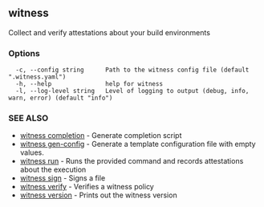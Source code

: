 ## witness

Collect and verify attestations about your build environments

### Options

```
  -c, --config string      Path to the witness config file (default ".witness.yaml")
  -h, --help               help for witness
  -l, --log-level string   Level of logging to output (debug, info, warn, error) (default "info")
```

### SEE ALSO

* [witness completion](witness_completion.md)	 - Generate completion script
* [witness gen-config](witness_gen-config.md)	 - Generate a template configuration file with empty values.
* [witness run](witness_run.md)	 - Runs the provided command and records attestations about the execution
* [witness sign](witness_sign.md)	 - Signs a file
* [witness verify](witness_verify.md)	 - Verifies a witness policy
* [witness version](witness_version.md)	 - Prints out the witness version

